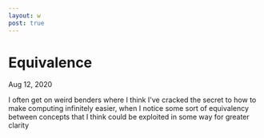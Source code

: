 ```yaml
---
layout: w
post: true
---
```

# Equivalence

Aug 12, 2020

I often get on weird benders where I think I've cracked the secret to how to make computing infinitely easier,
when I notice some sort of equivalency between concepts that I think could be exploited in some way for greater clarity 
